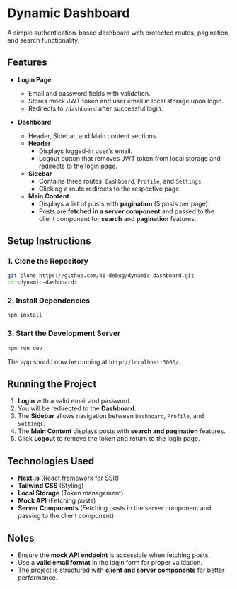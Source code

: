 # Dynamic Dashboard

A simple authentication-based dashboard with protected routes, pagination, and search functionality.

## Features

- **Login Page**

  - Email and password fields with validation.
  - Stores mock JWT token and user email in local storage upon login.
  - Redirects to `/dashboard` after successful login.

- **Dashboard**

  - Header, Sidebar, and Main content sections.
  - **Header**
    - Displays logged-in user's email.
    - Logout button that removes JWT token from local storage and redirects to the login page.
  - **Sidebar**
    - Contains three routes: `Dashboard`, `Profile`, and `Settings`.
    - Clicking a route redirects to the respective page.
  - **Main Content**
    - Displays a list of posts with **pagination** (5 posts per page).
    - Posts are **fetched in a server component** and passed to the client component for **search** and **pagination** features.

## Setup Instructions

### 1. Clone the Repository

```sh
git clone https://github.com/46-debug/dynamic-dashboard.git
cd <dynamic-dashboard>
```

### 2. Install Dependencies

```sh
npm install
```

### 3. Start the Development Server

```sh
npm run dev
```

The app should now be running at `http://localhost:3000/`.

## Running the Project

1. **Login** with a valid email and password.
2. You will be redirected to the **Dashboard**.
3. The **Sidebar** allows navigation between `Dashboard`, `Profile`, and `Settings`.
4. The **Main Content** displays posts with **search and pagination** features.
5. Click **Logout** to remove the token and return to the login page.

## Technologies Used

- **Next.js** (React framework for SSR)
- **Tailwind CSS** (Styling)
- **Local Storage** (Token management)
- **Mock API** (Fetching posts)
- **Server Components** (Fetching posts in the server component and passing to the client component)

## Notes

- Ensure the **mock API endpoint** is accessible when fetching posts.
- Use a **valid email format** in the login form for proper validation.
- The project is structured with **client and server components** for better performance.

